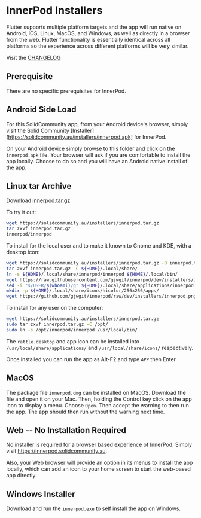 # InnerPod Installers

Flutter supports multiple platform targets and the app will run native
on Android, iOS, Linux, MacOS, and Windows, as well as directly in a
browser from the web. Flutter functionality is essentially identical
across all platforms so the experience across different platforms will
be very similar.

Visit the [CHANGELOG](https://github.com/gjwgit/innerpod/blob/dev/CHANGELOG.md)

## Prerequisite

There are no specific prerequisites for InnerPod.

## Android Side Load

For this SolidCommunity app, from your Android device's browser, simply visit 
the Solid Community [Installer](https://solidcommunity.au/installers/innerpod.apk] 
for InnerPod.

On your Android device simply browse to this folder and click on the
`innerpod.apk` file. Your browser will ask if you are comfortable to
install the app locally. Choose to do so and you will have an Android
native install of the app.

## Linux tar Archive

Download [innerpod.tar.gz](https://solidcommunity.au/installers/innerpod.tar.gz)

To try it out:

```bash
wget https://solidcommunity.au/installers/innerpod.tar.gz
tar zxvf innerpod.tar.gz
innerpod/innerpod
```

To install for the local user and to make it known to Gnome and KDE,
with a desktop icon:

```bash
wget https://solidcommunity.au/installers/innerpod.tar.gz -O innerpod.tar.gz
tar zxvf innerpod.tar.gz -C ${HOME}/.local/share/
ln -s ${HOME}/.local/share/innerpod/innerpod ${HOME}/.local/bin/
wget https://raw.githubusercontent.com/gjwgit/innerpod/dev/installers/innerpod.desktop -O ${HOME}/.local/share/applications/innerpod.desktop
sed -i "s/USER/$(whoami)/g" ${HOME}/.local/share/applications/innerpod.desktop
mkdir -p ${HOME}/.local/share/icons/hicolor/256x256/apps/
wget https://github.com/gjwgit/innerpod/raw/dev/installers/innerpod.png -O ${HOME}/.local/share/icons/hicolor/256x256/apps/innerpod.png
```

To install for any user on the computer:

```bash
wget https://solidcommunity.au/installers/innerpod.tar.gz
sudo tar zxvf innerpod.tar.gz -C /opt/
sudo ln -s /opt/innerpod/innerpod /usr/local/bin/
``` 

The `rattle.desktop` and app icon can be installed into
`/usr/local/share/applications/` and `/usr/local/share/icons/`
respectively.

Once installed you can run the app as Alt-F2 and type `APP` then
Enter.

## MacOS

The package file `innerpod.dmg` can be installed on MacOS. Download
the file and open it on your Mac. Then, holding the Control key click
on the app icon to display a menu. Choose `Open`. Then accept the
warning to then run the app. The app should then run without the
warning next time.

## Web -- No Installation Required

No installer is required for a browser based experience of
InnerPod. Simply visit https://innerpod.solidcommunity.au.

Also, your Web browser will provide an option in its menus to install
the app locally, which can add an icon to your home screen to start
the web-based app directly.

## Windows Installer

Download and run the `innerpod.exe` to self install the app on
Windows.
